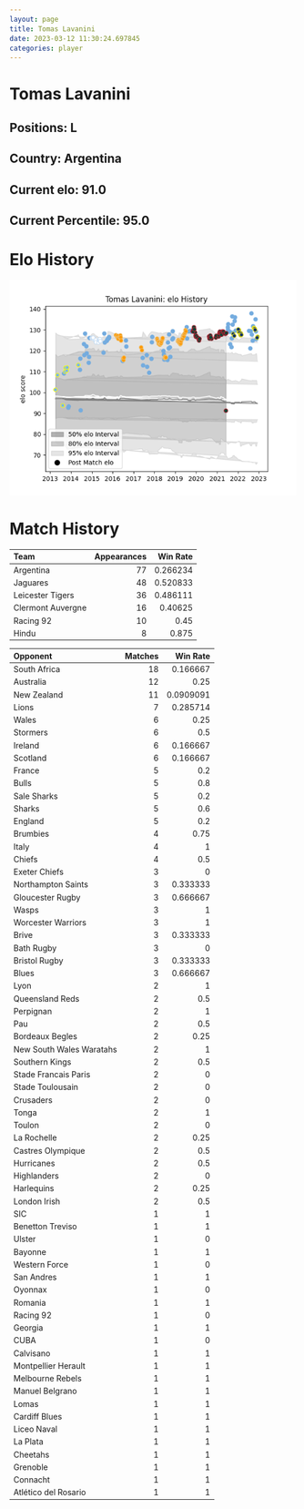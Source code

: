 ```yaml
---  
layout: page  
title: Tomas Lavanini  
date: 2023-03-12 11:30:24.697845  
categories: player  
---
```

# Tomas Lavanini

## Positions: L

## Country: Argentina

## Current elo: 91.0

## Current Percentile: 95.0

# Elo History


![elo history](history_TomasLavanini.png)
# Match History


| Team              |   Appearances |   Win Rate |
|:------------------|--------------:|-----------:|
| Argentina         |            77 |   0.266234 |
| Jaguares          |            48 |   0.520833 |
| Leicester Tigers  |            36 |   0.486111 |
| Clermont Auvergne |            16 |   0.40625  |
| Racing 92         |            10 |   0.45     |
| Hindu             |             8 |   0.875    |

| Opponent                 |   Matches |   Win Rate |
|:-------------------------|----------:|-----------:|
| South Africa             |        18 |  0.166667  |
| Australia                |        12 |  0.25      |
| New Zealand              |        11 |  0.0909091 |
| Lions                    |         7 |  0.285714  |
| Wales                    |         6 |  0.25      |
| Stormers                 |         6 |  0.5       |
| Ireland                  |         6 |  0.166667  |
| Scotland                 |         6 |  0.166667  |
| France                   |         5 |  0.2       |
| Bulls                    |         5 |  0.8       |
| Sale Sharks              |         5 |  0.2       |
| Sharks                   |         5 |  0.6       |
| England                  |         5 |  0.2       |
| Brumbies                 |         4 |  0.75      |
| Italy                    |         4 |  1         |
| Chiefs                   |         4 |  0.5       |
| Exeter Chiefs            |         3 |  0         |
| Northampton Saints       |         3 |  0.333333  |
| Gloucester Rugby         |         3 |  0.666667  |
| Wasps                    |         3 |  1         |
| Worcester Warriors       |         3 |  1         |
| Brive                    |         3 |  0.333333  |
| Bath Rugby               |         3 |  0         |
| Bristol Rugby            |         3 |  0.333333  |
| Blues                    |         3 |  0.666667  |
| Lyon                     |         2 |  1         |
| Queensland Reds          |         2 |  0.5       |
| Perpignan                |         2 |  1         |
| Pau                      |         2 |  0.5       |
| Bordeaux Begles          |         2 |  0.25      |
| New South Wales Waratahs |         2 |  1         |
| Southern Kings           |         2 |  0.5       |
| Stade Francais Paris     |         2 |  0         |
| Stade Toulousain         |         2 |  0         |
| Crusaders                |         2 |  0         |
| Tonga                    |         2 |  1         |
| Toulon                   |         2 |  0         |
| La Rochelle              |         2 |  0.25      |
| Castres Olympique        |         2 |  0.5       |
| Hurricanes               |         2 |  0.5       |
| Highlanders              |         2 |  0         |
| Harlequins               |         2 |  0.25      |
| London Irish             |         2 |  0.5       |
| SIC                      |         1 |  1         |
| Benetton Treviso         |         1 |  1         |
| Ulster                   |         1 |  0         |
| Bayonne                  |         1 |  1         |
| Western Force            |         1 |  0         |
| San Andres               |         1 |  1         |
| Oyonnax                  |         1 |  0         |
| Romania                  |         1 |  1         |
| Racing 92                |         1 |  0         |
| Georgia                  |         1 |  1         |
| CUBA                     |         1 |  0         |
| Calvisano                |         1 |  1         |
| Montpellier Herault      |         1 |  1         |
| Melbourne Rebels         |         1 |  1         |
| Manuel Belgrano          |         1 |  1         |
| Lomas                    |         1 |  1         |
| Cardiff Blues            |         1 |  1         |
| Liceo Naval              |         1 |  1         |
| La Plata                 |         1 |  1         |
| Cheetahs                 |         1 |  1         |
| Grenoble                 |         1 |  1         |
| Connacht                 |         1 |  1         |
| Atlético del Rosario     |         1 |  1         |
